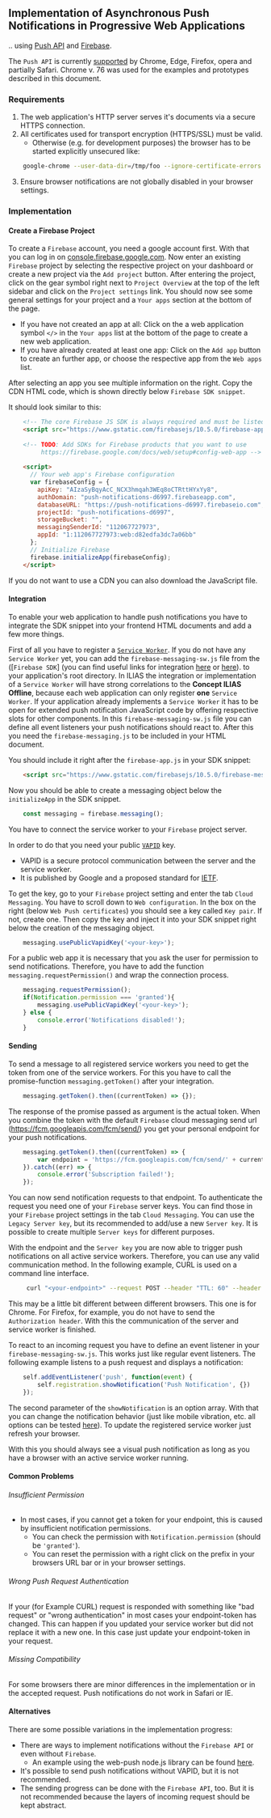 ## Implementation of Asynchronous Push Notifications in Progressive Web Applications

.. using [Push API](https://www.w3.org/TR/push-api/) and
[Firebase](https://firebase.google.com/docs).

The `Push API` is currently [supported](https://caniuse.com/#feat=push-api)
by Chrome, Edge, Firefox, opera and partially Safari. Chrome v. 76 was used for the examples and
prototypes described in this document.

### Requirements

1. The web application's HTTP server serves it's documents via a
secure HTTPS connection.
2. All certificates used for transport encryption (HTTPS/SSL) must be valid.
    * Otherwise (e.g. for development purposes) the browser has to be started
explicitly unsecured like:

```bash
    google-chrome --user-data-dir=/tmp/foo --ignore-certificate-errors --unsafely-treat-insecure-origin-as-secure=<your-host>
```

3. Ensure browser notifications are not globally disabled in your browser settings.

### Implementation

#### Create a Firebase Project

To create a `Firebase` account, you need a google account first. 
With that you can log in on [console.firebase.google.com](https://console.firebase.google.com).
Now enter an existing `Firebase` project by selecting the respective
project on your dashboard or create a new project via
the `Add project` button.
After entering the project, click on the gear symbol right next to `Project Overview`
at the top of the left sidebar and click on the `Project settings` link.
You should now see some general settings for your project
and a `Your apps` section at the bottom of the page.

* If you have not created an app at all: Click on the a web application
symbol `</>` in the `Your apps` list at the bottom of the page to create
a new web application.
* If you have already created at least one app: Click on the `Add app`
button to create an further app, or choose the respective app
from the `Web apps` list.
 
After selecting an app you see multiple information on the right.
Copy the CDN HTML code, which is shown directly below `Firebase SDK snippet`.

It should look similar to this:

```html
    <!-- The core Firebase JS SDK is always required and must be listed first -->
    <script src="https://www.gstatic.com/firebasejs/10.5.0/firebase-app.js"></script>
    
    <!-- TODO: Add SDKs for Firebase products that you want to use
         https://firebase.google.com/docs/web/setup#config-web-app -->
    
    <script>
      // Your web app's Firebase configuration
      var firebaseConfig = {
        apiKey: "AIzaSyBqyAcC_NCX3hmqah3WEq8oCTRttHYxYy8",
        authDomain: "push-notifications-d6997.firebaseapp.com",
        databaseURL: "https://push-notifications-d6997.firebaseio.com",
        projectId: "push-notifications-d6997",
        storageBucket: "",
        messagingSenderId: "112067727973",
        appId: "1:112067727973:web:d82edfa3dc7a06bb"
      };
      // Initialize Firebase
      firebase.initializeApp(firebaseConfig);
    </script>
```
    
If you do not want to use a CDN you can also download the JavaScript file.

#### Integration

To enable your web application to handle push notifications you have
to integrate the SDK snippet into your frontend HTML documents and
add a few more things.

First of all you have to register a [`Service Worker`](https://caniuse.com/#feat=serviceworkers).
If you do not have any `Service Worker` yet, you can add the `firebase-messaging-sw.js`
file from the ([`Firebase SDK`] (you can find useful links for integration [here](https://firebase.google.com/docs/cloud-messaging/js/receive) or
[here](https://firebase.google.com/docs/cloud-messaging/js/receive)).
to your application's root directory.
In ILIAS the integration or implementation of a `Service Worker` will have
strong correlations to the **Concept ILIAS Offline**, because each web application
can only register **one** `Service Worker`.
If your application already implements a `Service Worker` it has to be open
for extended push notification JavaScript code by offering respective slots
for other components. 
In this `firebase-messaging-sw.js` file you can define all event listeners
your push notifications should react to. After this you need
the `firebase-messaging.js` to be included in your HTML document.

You should include it right after the `firebase-app.js` in your SDK snippet:

```html
    <script src="https://www.gstatic.com/firebasejs/10.5.0/firebase-messaging.js"></script>
```

Now you should be able to create a messaging object below the `initializeApp` in the SDK snippet.

```js
    const messaging = firebase.messaging();
```

You have to connect the service worker to your `Firebase` project server.

In order to do that you need your public [`VAPID`](https://www.rfc-editor.org/info/rfc8292) key.
- VAPID is a secure protocol communication between the server and the service worker.
- It is published by Google and a proposed standard for [IETF](https://www.rfc-editor.org/info/rfc8292).

To get the key, go to your `Firebase` project setting and enter the tab `Cloud Messaging`.
You have to scroll down to `Web configuration`.
In the box on the right (below `Web Push certificates`) you should see a key called `Key pair`.
If not, create one.
Then copy the key and inject it into your SDK snippet right below the creation of the messaging object.

```js
    messaging.usePublicVapidKey('<your-key>');
```

For a public web app it is necessary that you ask the user for permission to send notifications.
Therefore, you have to add the function `messaging.requestPermission()` and wrap the connection process.

```js
    messaging.requestPermission();
    if(Notification.permission === 'granted'){
        messaging.usePublicVapidKey('<your-key>');
    } else {
        console.error('Notifications disabled!');
    }
```

#### Sending

To send a message to all registered service workers you need to get the token
from one of the service workers.
For this you have to call the promise-function `messaging.getToken()` after your integration.

```js
    messaging.getToken().then((currentToken) => {});
```

The response of the promise passed as argument is the actual token.
When you combine the token with the default `Firebase` cloud messaging
send url (https://fcm.googleapis.com/fcm/send/) you get your personal
endpoint for your push notifications.

```js
    messaging.getToken().then((currentToken) => {
        var endpoint = 'https://fcm.googleapis.com/fcm/send/' + currentToken;
    }).catch((err) => {
        console.error('Subscription failed!');
    });
```

You can now send notification requests to that endpoint.
To authenticate the request you need one of your `Firebase` server keys.
You can find those in your `Firebase` project settings in the tab `Cloud Messaging`.
You can use the `Legacy Server key`, but its recommended to add/use a new `Server key`.
It is possible to create multiple `Server keys` for different purposes.

With the endpoint and the `Server key` you are now able to trigger push notifications
on all active service workers.
Therefore, you can use any valid communication method.
In the following example, CURL is used on a command line interface.

```bash
     curl "<your-endpoint>" --request POST --header "TTL: 60" --header "Content-Length: 0" --header "Authorization: key=<your-server-key>"
```

This may be a little bit different between different browsers.
This one is for Chrome. For Firefox, for example, you do not have to send the `Authorization header`.
With this the communication of the server and service worker is finished.

To react to an incoming request you have to define an event listener in your `firebase-messaging-sw.js`.
This works just like regular event listeners.
The following example listens to a push request and displays a notification:

```js
    self.addEventListener('push', function(event) {
        self.registration.showNotification('Push Notification', {})
    });
```

The second parameter of the `showNotification` is an option array.
With that you can change the notification behavior (just like mobile vibration, etc.
all options can be tested [here](https://tests.peter.sh/notification-generator/)).
To update the registered service worker just refresh your browser.

With this you should always see a visual push notification as long as you
have a browser with an active service worker running.

#### Common Problems

###### Insufficient Permission

*  In most cases, if you cannot get a token for your endpoint, this is caused by insufficient notification permissions.
   * You can check the permission with `Notification.permission` (should be `'granted'`).
   * You can reset the permission with a right click on the prefix in your browsers URL bar or in your browser settings.

###### Wrong Push Request Authentication

If your (for Example CURL) request is responded with something like "bad request" or "wrong authentication" in most cases your endpoint-token has changed.
This can happen if you updated your service worker but did not replace it with a new one.
In this case just update your endpoint-token in your request.

###### Missing Compatibility

For some browsers there are minor differences in the implementation or in the accepted request.
Push notifications do not work in Safari or IE.

#### Alternatives

There are some possible variations in the implementation progress:

* There are ways to implement notifications without the `Firebase API` or even without `Firebase`.
   * An example using the web-push node.js library can be found [here](https://developers.google.com/web/ilt/pwa/introduction-to-push-notifications#vapid).
* It's possible to send push notifications without VAPID, but it is not recommended.
* The sending progress can be done with the `Firebase API`, too. But it is not recommended because the layers of incoming request should be kept abstract.
